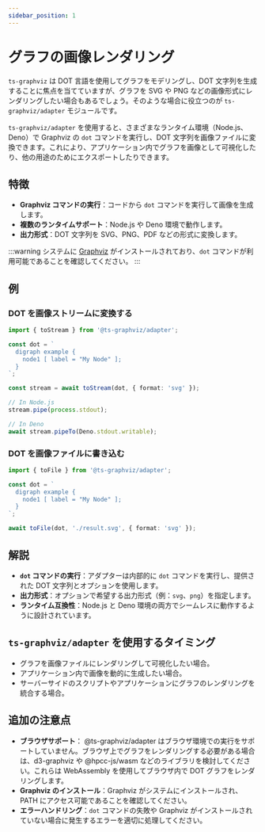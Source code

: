 ```yaml
---
sidebar_position: 1
---
```

# グラフの画像レンダリング

`ts-graphviz` は DOT 言語を使用してグラフをモデリングし、DOT 文字列を生成することに焦点を当てていますが、グラフを SVG や PNG などの画像形式にレンダリングしたい場合もあるでしょう。そのような場合に役立つのが `ts-graphviz/adapter` モジュールです。

`ts-graphviz/adapter` を使用すると、さまざまなランタイム環境（Node.js、Deno）で Graphviz の `dot` コマンドを実行し、DOT 文字列を画像ファイルに変換できます。これにより、アプリケーション内でグラフを画像として可視化したり、他の用途のためにエクスポートしたりできます。

## 特徴


- **Graphviz コマンドの実行**：コードから `dot` コマンドを実行して画像を生成します。
- **複数のランタイムサポート**：Node.js や Deno 環境で動作します。
- **出力形式**：DOT 文字列を SVG、PNG、PDF などの形式に変換します。


:::warning
システムに [Graphviz](https://graphviz.org/download/) がインストールされており、`dot` コマンドが利用可能であることを確認してください。
:::

## 例

### DOT を画像ストリームに変換する

```typescript
import { toStream } from '@ts-graphviz/adapter';

const dot = `
  digraph example {
    node1 [ label = "My Node" ];
  }
`;

const stream = await toStream(dot, { format: 'svg' });

// In Node.js
stream.pipe(process.stdout);

// In Deno
await stream.pipeTo(Deno.stdout.writable);
```

### DOT を画像ファイルに書き込む


```typescript
import { toFile } from '@ts-graphviz/adapter';

const dot = `
  digraph example {
    node1 [ label = "My Node" ];
  }
`;

await toFile(dot, './result.svg', { format: 'svg' });
```


## 解説

- **`dot` コマンドの実行**：アダプターは内部的に `dot` コマンドを実行し、提供された DOT 文字列とオプションを使用します。
- **出力形式**：オプションで希望する出力形式（例：`svg`、`png`）を指定します。
- **ランタイム互換性**：Node.js と Deno 環境の両方でシームレスに動作するように設計されています。

## `ts-graphviz/adapter` を使用するタイミング

- グラフを画像ファイルにレンダリングして可視化したい場合。
- アプリケーション内で画像を動的に生成したい場合。
- サーバーサイドのスクリプトやアプリケーションにグラフのレンダリングを統合する場合。

## 追加の注意点

- **ブラウザサポート**： @ts-graphviz/adapter はブラウザ環境での実行をサポートしていません。ブラウザ上でグラフをレンダリングする必要がある場合は、d3-graphviz や @hpcc-js/wasm などのライブラリを検討してください。これらは WebAssembly を使用してブラウザ内で DOT グラフをレンダリングします。
- **Graphviz のインストール**：Graphviz がシステムにインストールされ、PATH にアクセス可能であることを確認してください。
- **エラーハンドリング**：`dot` コマンドの失敗や Graphviz がインストールされていない場合に発生するエラーを適切に処理してください。
